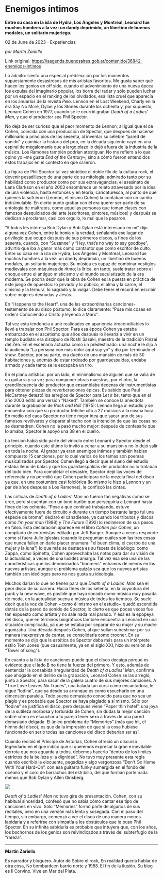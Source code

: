 # Enemigos íntimos

**Entre su casa en la isla de Hydra, Los Ángeles y Montreal, Leonard fue muchos hombres a la vez: un dandy deprimido, un libertino de buenos modales, un solitario mujeriego.**

02 de June de 2023 - Experiencias

_por Martín Zariello_

Link original: https://laagenda.buenosaires.gob.ar/contenido/36842-enemigos-intimos



Lo admito: siento una especial predilección por los momentos supuestamente desastrosos de mis artistas favoritos. Me gusta saber qué hacen los genios en off side, cuando el advenimiento de una nueva época los expulsa del imaginario popular, los borra del radar y sólo pueden luchar por un espacio en el ranking de los olvidados, esa lista cruel que aparecía en los anuarios de la revista *Pelo*. Lennon en el Lost Weekend, Charly en la era Say No More, Dylan y los Stones durante los ochenta y, por supuesto, Leonard Cohen en 1977, cuando se le ocurrió grabar *Death of a Ladies' Man*, y que el productor sea Phil Spector.




No deja de ser curioso que el peor momento de Lennon, al igual que el de Cohen, coincida con una producción de Spector, que después de hacerse millonario a principios de los sesenta, al inventar su célebre “pared de sonido” y cambiar la historia del pop, en la década siguiente cayó en una espiral de megalomanía que a largo plazo lo dejó afuera de la industria de la música. Los Ramones también podrían atestiguar. No me refiero a lo que opino yo –me gusta *End of the Century*–, sino a cómo fueron entendidos estos trabajos en el contexto en que salieron.




La figura de Phil Spector tal vez sintetice el doble filo de la cultura rock, el devenir pesadillesco de una parte de su mitología: admirado tanto por su habilidad como productor como por sus extravagancias, el asesinato de Lana Clarkson en el año 2003 ensombrece un relato atravesado por la idea de una violencia, hasta entonces y en teoría, caricaturesca, al punto de que quienes la sufrieron (Lennon, el mismo Cohen) la contaban con un cariño indisimulable. En cierto punto grabar con él era querer ser parte de su antología de maltratos, como aquellas personas que toman clases con famosos desquiciados del arte (escritores, pintores, músicos) y después se dedican a proclamar, casi con orgullo, lo mal que la pasaron.




“A todos les interesa Bob Dylan y Bob Dylan está interesado en mí” dijo alguna vez Cohen, entre la ironía y la verdad, señalando ese lugar de privilegio que ocupó después de sus primeros discos, a fines de los sesenta, cuando, con “Suzanne” y “Hey, that’s no way to say goodbye”, advirtió que iba a ganar más como cantautor que como escritor de culto. Entre su casa en la isla de Hydra, Los Ángeles y Montreal, Leonard fue muchos hombres a la vez: un dandy deprimido, un libertino de buenos modales, un solitario mujeriego. Su música es capaz de combinar vestigios medievales con máquinas de ritmo; la lírica, en tanto, suele tratar sobre el choque entre el antiguo misticismo y el mundo secularizado de la era moderna. Se podría decir que la obra de Cohen es la puesta en práctica de este juego de opuestos: lo privado y lo público, el alma y la carne, el cinismo y la ternura, lo sagrado y lo vulgar. Debe tener el record en escribir sobre mujeres desnudas y Jesús.




En “Happens to the Heart”, una de las extraordinarias canciones-testamento de su disco póstumo, lo dice claramente: “Puse mis cosas en orden/ Conociendo a Cristo y leyendo a Marx”.




Tal vez esta tendencia a unir realidades en apariencia irreconciliables lo llevó a trabajar con Phil Spector. Para esa época Cohen ya estaba embarcado en el ascetismo que años después lo llevaría a vivir en un templo budista: era discípulo de Roshi Sasaki, maestro de la tradición Rinzai del Zen. En el escenario actuaba como un predestinado: una noche le dijo a la audiencia “La persona con más dolor aquí soy yo” y dio por terminado el show. Spector, por su parte, era dueño de una mansión de más de 30 habitaciones y, además de estar rodeado por guardaespaldas, andaba armado y cada tanto se le escapaba un tiro.




En el plano artístico: por un lado, el minimalismo de alguien que se valía de su guitarra y su voz para componer obras maestras, por el otro, la grandilocuencia del productor que ensamblaba decenas de instrumentistas para obtener piezas de reverberaciones épicas. Es sabido que Paul McCartney detestó los arreglos de Spector para *Let it be*, tanto que en el año 2003 editó una versión “Naked”. También se conoce la anécdota durante la grabación de *Rock and Roll* (1975): Lennon llega al estudio y se encuentra con que su productor fetiche citó a 27 músicos a la misma hora. En medio del caos Spector no tiene mejor idea que sacar uno de sus famosos revólveres y disparar al techo con la intención de que las cosas no se desmadren. Cohen no la pasó mucho mejor: después de confesarle que lo amaba, Spector le apoyó una 38 en el cuello.




La tensión había sido parte del vínculo entre Leonard y Spector desde el principio, cuando este último lo invitó a cenar a su mansión y no lo dejó salir en toda la noche. Al grabar ya eran enemigos íntimos y también habían compuesto 15 canciones, por lo cual varios de los temas son poemas musicalizados por Spector. Cohen llegó a decir que el suelo del estudio estaba lleno de balas y que los guardaespaldas del productor no lo trataban del todo bien. Para completar el desastre, Spector dejó las voces de referencia y no permitió que Cohen participara de la mezcla final del disco ya que, en una costumbre casi folclórica (lo mismo le hizo a Lennon y un par de años después a Los Ramones), le confiscó las cintas.




Las críticas de *Death of a Ladies' Man* no fueron tan negativas como se cree, pero sí cuentan con un tono burlón que perseguiría a Leonard hasta fines de los ochenta. “Pese a que continué trabajando, estuve efectivamente fuera de circuito y durante un tiempo bastante largo fui una especie de broma”, declaró el canadiense, ya cuando los tributos y discos como *I’m your man* (1988) y *The Future* (1992) lo redimieron de sus pasos en falso. Esta declaración aparece en el libro *Cohen por Cohen*, un compilado de entrevistas editado por Jeff Burger. Aunque a veces responde como si fuera Julio Iglesias (cuando le preguntan cuáles son las tres cosas que nunca fallan en darle placer enumera: "el buen clima, el cuerpo de una mujer y la luna") lo que más se destaca es su faceta de ideólogo: como Zappa, como Spinetta, Cohen aprovechaba las notas para dar su visión de la actualidad, a veces de una lucidez amarga. Tal vez esa sea una de las características que los denominados "boomers" echamos de menos en los nuevos artistas, aunque el problema quizás sea que los nuevos artistas también son ideólogos pero no nos gusta su ideología.




Muchos darían lo que no tienen para que *Death of a Ladies' Man* sea el peor disco de su carrera. Hacia fines de los setenta, en la coyuntura del punk y la new wave, es posible que haya sonado como música muy pasada de moda, en la actualidad suena a música de todos los tiempos. Se suele decir que la voz de Cohen −como él mismo en el estudio− quedó escondida detrás de la pared de sonido de Spector, lo cierto es que pocas veces fue tan expuesto como artista y no sale nada mal parado. Y ésa es la epopeya del disco, que en términos biográficos también encuentra a Leonard en una situación complicada, ya que se estaba por separar de su mujer y su madre agonizaba. Una década después Cohen, al que solían subestimar por su manera inexpresiva de cantar, se consolidaría como crooner. En su momento se dijo que la estética de Spector daba más para un intérprete estilo Tom Jones (que casualmente, ya en el siglo XXI, hizo su versión de “Tower of song”).




En cuanto a la lista de canciones puede que el disco decaiga porque es evidente que el lado B no tiene la fuerza del primero. Y esto, además de sentenciar la consabida irregularidad de *Death of a Ladies' Man*, confirma que ahogado en el delirio de la grabación, Leonard Cohen se las arregló, junto a Spector, para sacar de la galera cuatro de sus mejores canciones. A “True Love Leaves No Traces", una balada tan cursi como encantadora, le sigue “Iodine”, que ya desde su arranque es como escucharlo en una dimensión paralela. Todo suena demasiado conocido para que no sea un plagio y es probable que Spector se haya plagiado a sí mismo. Sólo por “Iodine” se justifica el disco, pero después viene “Paper thin hotel”, una joya de la sutileza morbosa y torturada de Cohen, sin dudas la mejor canción sobre cómo es escuchar a tu pareja tener sexo a través de una pared demasiado delgada. El único problema de “Memories” (más que hit, el himno del disco), es que da la impresión de que si la cosa hubiese funcionado en serio todas las canciones del disco deberían ser así.




Cuando recibió el Príncipe de Asturias, Cohen ofreció un discurso legendario en el que indicó que si queremos expresar la gran e inevitable derrota que nos aguarda a todos, debemos hacerlo “dentro de los límites estrictos de la belleza y la dignidad”. No tuvo muy presente esta regla cuando escribió la elocuente, pegadiza y algo vergonzosa “Don't Go Home With Your Hard-On”, con esa guitarra funky sumergida en el fondo del océano y el coro de borrachos del estribillo, del que forman parte nada menos que Bob Dylan y Allen Ginsberg.




![](https://cdn.feater.me/files/images/1262610/4cf55121-ffff-48aa-ab40-221e8a3355ae.jpg)




*Death of a Ladies' Man* no tuvo gira de presentación. Cohen, con su habitual sinceridad, confesó que no sabía cómo cantar ese tipo de canciones en vivo. Sólo “Memories” formó parte de algunos de sus recitales, pero en una versión más lenta y sosegada. Con el paso del tiempo, sin embargo, comenzó a ver el disco de una manera menos lapidaria y a referirse con simpatía a los obstáculos que le puso Phil Spector. En su infinita sabiduría es probable que intuyera que, con los años, los bochornos de los genios son reivindicados a través del subterfugio de la “rareza”.




---




**Martín Zariello**




Es narrador y bloguero. Autor de Sobre el rock, En realidad quería hablar de otra cosa, No bombardeen barrio norte y 1988. El fin de la ilusión. Su blog es Il Corvino. Vive en Mar del Plata.



